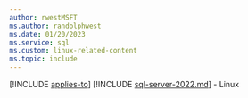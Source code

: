 ```yaml
---
author: rwestMSFT
ms.author: randolphwest
ms.date: 01/20/2023
ms.service: sql
ms.custom: linux-related-content
ms.topic: include
---
```


[!INCLUDE [applies-to](applies-to.md)] [!INCLUDE [sql-server-2022.md](../versions/sql-server-2022.md)] - Linux
